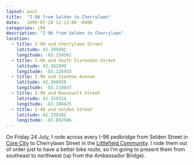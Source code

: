 ```yaml
---
layout: post
title:  "I-96 from Selden to Cherrylawn"
date:   2099-07-28 11:12:00 -0400
categories: i96
description: "I-96 from Selden to Cherrylawn"
location:
  - title: I-96 and Cherrylawn Street
    latitude: 42.385092
    longitude: -83.154562
  - title: I-96 and South Clarendon Street
    latitude: 42.362999
    longitude: -83.126955
  - title: I-96 and Ivanhoe Avenue
    latitude: 42.360050
    longitude: -83.119647
  - title: I-96 and Roosevelt Street
    latitude: 42.354324
    longitude: -83.106425
  - title: I-96 and Selden Street
    latitude: 42.339302
    longitude: -83.092506
---
```


On Friday 24 July, I rode across every I-96 pedbridge from Selden Street 
in [Core City] to Cherrylawn Street in the [Littlefield Community]. I rode them 
out of order just to have a better bike route, so I'm going to present them 
from southeast to northwest (up from the Ambassador Bridge).

[Core City]: http://theneighborhoods.org/neighborhoods/core-city
[Littlefield Community]: https://theneighborhoods.org/neighborhoods/littlefield-community